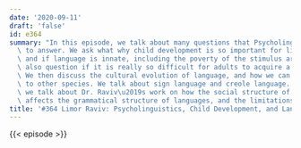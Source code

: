 ```yaml
---
date: '2020-09-11'
draft: 'false'
id: e364
summary: "In this episode, we talk about many questions that Psycholinguistics tries\
  \ to answer. We ask what why child development is so important for linguistics,\
  \ and if language is innate, including the poverty of the stimulus argument. We\
  \ also question if it is really so difficult for adults to acquire a second language.\
  \ We then discuss the cultural evolution of language, and how we can compare humans\
  \ to other species. We talk about sign language and creole language. And, finally,\
  \ we talk about Dr. Raviv\u2019s work on how the social structure of the environment\
  \ affects the grammatical structure of languages, and the limitations of lab studies."
title: '#364 Limor Raviv: Psycholinguistics, Child Development, and Language Acquisition'
---
```

{{< episode >}}
